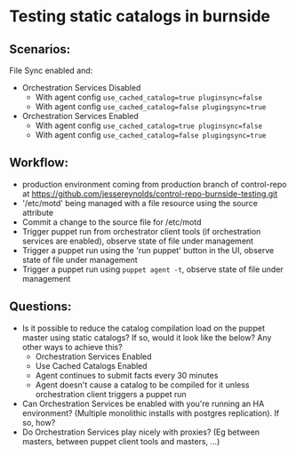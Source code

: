 # Testing static catalogs in burnside

## Scenarios:

File Sync enabled and:

- Orchestration Services Disabled
  - With agent config `use_cached_catalog=true pluginsync=false`
  - With agent config `use_cached_catalog=false plugingsync=true`
- Orchestration Services Enabled
  - With agent config `use_cached_catalog=true pluginsync=false`
  - With agent config `use_cached_catalog=false plugingsync=true`

  
## Workflow:

- production environment coming from production branch of control-repo at https://github.com/jessereynolds/control-repo-burnside-testing.git
- '/etc/motd' being managed with a file resource using the source attribute
- Commit a change to the source file for /etc/motd
- Trigger puppet run from orchestrator client tools (if orchestration services are enabled), observe state of file under management
- Trigger a puppet run using the 'run puppet' button in the UI, observe state of file under management
- Trigger a puppet run using `puppet agent -t`, observe state of file under management

## Questions:

- Is it possible to reduce the catalog compilation load on the puppet master using static catalogs? If so, would it look like the below? Any other ways to achieve this?
  - Orchestration Services Enabled
  - Use Cached Catalogs Enabled
  - Agent continues to submit facts every 30 minutes
  - Agent doesn't cause a catalog to be compiled for it unless orchestration client triggers a puppet run
- Can Orchestration Services be enabled with you're running an HA environment? (Multiple monolithic installs with postgres replication). If so, how?
- Do Orchestration Services play nicely with proxies? (Eg between masters, between puppet client tools and masters, ...) 


  

